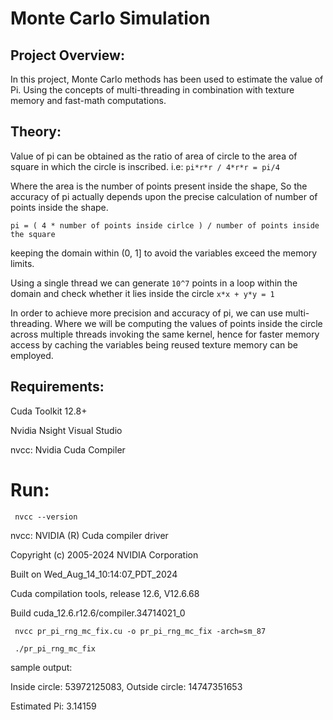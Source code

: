 
# Monte Carlo Simulation

  

## Project Overview:

In this project, Monte Carlo methods has been used to estimate the value of Pi. Using the concepts of multi-threading in combination with texture memory and fast-math computations.

  

## Theory:

Value of pi can be obtained as the ratio of area of circle to the area of square in which the circle is inscribed. i.e: `pi*r*r / 4*r*r = pi/4`

Where the area is the number of points present inside the shape, So the accuracy of pi actually depends upon the precise calculation of number of points inside the shape.

  

`pi = ( 4 * number of points inside cirlce ) / number of points inside the square`

  

keeping the domain within (0, 1] to avoid the variables exceed the memory limits.

Using a single thread we can generate `10^7` points in a loop within the domain and check whether it lies inside the circle `x*x + y*y = 1`

In order to achieve more precision and accuracy of pi, we can use multi-threading. Where we will be computing the values of points inside the circle across multiple threads invoking the same kernel, hence for faster memory access by caching the variables being reused texture memory can be employed.

  
  

## Requirements:

Cuda Toolkit 12.8+

Nvidia Nsight Visual Studio

nvcc: Nvidia Cuda Compiler


# Run:

` nvcc --version`

nvcc: NVIDIA (R) Cuda compiler driver

Copyright (c) 2005-2024 NVIDIA Corporation

Built on Wed_Aug_14_10:14:07_PDT_2024

Cuda compilation tools, release 12.6, V12.6.68

Build cuda_12.6.r12.6/compiler.34714021_0

` nvcc pr_pi_rng_mc_fix.cu -o pr_pi_rng_mc_fix -arch=sm_87`

` ./pr_pi_rng_mc_fix`

sample output:

Inside circle: 53972125083, Outside circle: 14747351653

Estimated Pi: 3.14159
